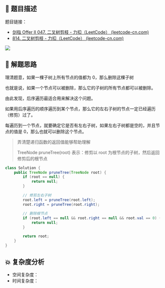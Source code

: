 ## 📃 题目描述

题目链接：

- [剑指 Offer II 047. 二叉树剪枝 - 力扣（LeetCode） (leetcode-cn.com)](https://leetcode-cn.com/problems/pOCWxh/)
- [814. 二叉树剪枝 - 力扣（LeetCode） (leetcode-cn.com)](https://leetcode-cn.com/problems/binary-tree-pruning/)

![](https://cs-wiki.oss-cn-shanghai.aliyuncs.com/img/20220420101511.png)

## 🔔 解题思路

理清题意，如果一棵子树上所有节点的值都为 0，那么删除这棵子树

也就是说，如果一个节点可以被删除，那么它的子树的所有节点都可以被删除。

由此发现，后序遍历最适合用来解决这个问题。

如果用后序遍历的顺序遍历到某个节点，那么它的左右子树的节点一定已经遍历（修剪）过了。

每遍历到一个节点，就要确定它是否有左右子树，如果左右子树都是空的，并且节点的值是 0，那么也就可以删除这个节点。

> 弄清楚递归函数的返回值能够帮助理解
>
> TreeNode pruneTree(root) 表示：修剪以 root 为根节点的子树，然后返回修剪后的根节点 


```java
class Solution {
    public TreeNode pruneTree(TreeNode root) {
        if (root == null) {
            return null;
        }
		
        // 修剪左右子树
        root.left = pruneTree(root.left);
        root.right = pruneTree(root.right);
		
        // 删除根节点
        if (root.left == null && root.right == null && root.val == 0) {
            return null;
        }

        return root;
    }
}
```

## 💥 复杂度分析

- 空间复杂度：
- 时间复杂度：

